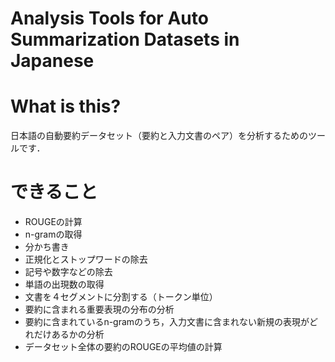 # Analysis Tools for Auto Summarization Datasets in Japanese

# What is this?
日本語の自動要約データセット（要約と入力文書のペア）を分析するためのツールです．

# できること
- ROUGEの計算
- n-gramの取得
- 分かち書き
- 正規化とストップワードの除去
- 記号や数字などの除去
- 単語の出現数の取得
- 文書を４セグメントに分割する（トークン単位）
- 要約に含まれる重要表現の分布の分析
- 要約に含まれているn-gramのうち，入力文書に含まれない新規の表現がどれだけあるかの分析
- データセット全体の要約のROUGEの平均値の計算

